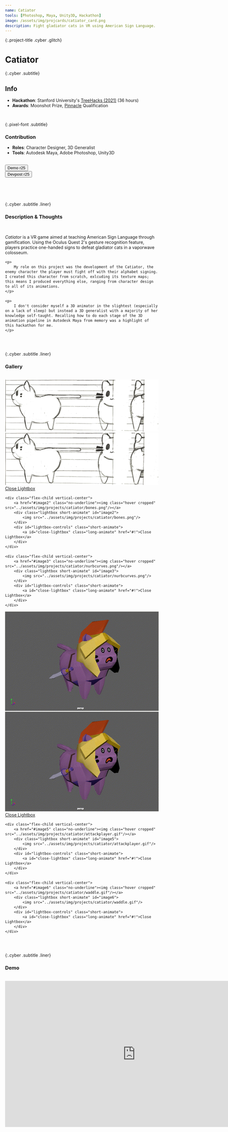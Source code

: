 ```yaml
---
name: Catiator
tools: [Photoshop, Maya, Unity3D, Hackathon]
image: /assets/img/projcards/catiator_card.png
description: Fight gladiator cats in VR using American Sign Language.
---
```

<link rel="stylesheet" href="../assets/css/mystyle.css">
<link rel="stylesheet" href="../assets/css/hoverimg.css">

{:.project-title .cyber .glitch}
# Catiator

{:.cyber .subtitle}
## Info 
<div class="cyberpunk">
    <ul>
        <li><strong>Hackathon</strong>: Stanford University's <a href="https://devpost.com/software/catiator">TreeHacks (2021)</a> (36 hours)</li>
        <li><strong>Awards</strong>: Moonshot Prize, <a href="https://pinnacle.us.org/">Pinnacle</a> Qualification</li>
    </ul>
</div>

<br>

{:.pixel-font .subtitle}
### Contribution
<div class="pixel-div">
    <ul>
        <li><strong>Roles</strong>: Character Designer, 3D Generalist</li>
        <li><strong>Tools</strong>: Autodesk Maya, Adobe Photoshop, Unity3D</li>
    </ul>
</div>

<br>

<div class="flex-container">
    <div class="flex-child vertical-center">
        <a class="no-underline" href="https://www.youtube.com/watch?v=_OPf_EpcgpE">
            <button class="btn">
            <span class="btn__content">Demo</span>
            <span class="btn__glitch"></span>
            <span class="btn__label">r25</span>
            </button>
        </a>
    </div>
    <div class="flex-child vertical-center">
        <a class="no-underline" href="https://devpost.com/software/catiator">
            <button class="btn">
            <span class="btn__content">Devpost</span>
            <span class="btn__glitch"></span>
            <span class="btn__label">r25</span>
            </button>
        </a>
    </div>
</div>

<br><br><br>

{:.cyber .subtitle .liner}
### Description & Thoughts
<br>
<div class="cyberpunk">
    <p>
        <em>Catiator</em> is a VR game aimed at teaching American Sign Language through gamification. Using the Oculus Quest 2's gesture recognition feature, players practice one-handed signs to defeat gladiator cats in a vaporwave colosseum.
    </p>
    
    <p>
        My role on this project was the development of the Catiator, the enemy character the player must fight off with their alphabet signing. I created this character from scratch, exlcuding its texture maps; this means I produced everything else, ranging from character design to all of its animations.
    </p>
    
    <p>
        I don't consider myself a 3D animator in the slightest (especially on a lack of sleep) but instead a 3D generalist with a majority of her knowledge self-taught. Recalling how to do each stage of the 3D animation pipeline in Autodesk Maya from memory was a highlight of this hackathon for me.
    </p>    
</div>

<br><br>

{:.cyber .subtitle .liner}
### Gallery
<br>
<div class="cyberpunk">
<div class="flex-container">
    <div class="flex-child vertical-center">
        <a href="#image1" class="no-underline"><img class="hover cropped" src="../assets/img/projects/catiator/turnaround.png"/></a>
        <div class="lightbox short-animate" id="image1">
            <img src="../assets/img/projects/catiator/turnaround.png"/>
        </div>
        <div id="lightbox-controls" class="short-animate">
            <a id="close-lightbox" class="long-animate" href="#!">Close Lightbox</a>
        </div>
    </div>

    <div class="flex-child vertical-center">
        <a href="#image2" class="no-underline"><img class="hover cropped" src="../assets/img/projects/catiator/bones.png"/></a>
        <div class="lightbox short-animate" id="image2">
            <img src="../assets/img/projects/catiator/bones.png"/>
        </div>
        <div id="lightbox-controls" class="short-animate">
            <a id="close-lightbox" class="long-animate" href="#!">Close Lightbox</a>
        </div>
    </div>

    <div class="flex-child vertical-center">
        <a href="#image3" class="no-underline"><img class="hover cropped" src="../assets/img/projects/catiator/nurbcurves.png"/></a>
        <div class="lightbox short-animate" id="image3">
            <img src="../assets/img/projects/catiator/nurbcurves.png"/>
        </div>
        <div id="lightbox-controls" class="short-animate">
            <a id="close-lightbox" class="long-animate" href="#!">Close Lightbox</a>
        </div>
    </div>
</div>

<div class="flex-container">
    <div class="flex-child vertical-center">
        <a href="#image4" class="no-underline"><img class="hover cropped" src="../assets/img/projects/catiator/defeated.gif"/></a>
        <div class="lightbox short-animate" id="image4">
            <img src="../assets/img/projects/catiator/defeated.gif"/>
        </div>
        <div id="lightbox-controls" class="short-animate">
            <a id="close-lightbox" class="long-animate" href="#!">Close Lightbox</a>
        </div>
    </div>

    <div class="flex-child vertical-center">
        <a href="#image5" class="no-underline"><img class="hover cropped" src="../assets/img/projects/catiator/attackplayer.gif"/></a>
        <div class="lightbox short-animate" id="image5">
            <img src="../assets/img/projects/catiator/attackplayer.gif"/>
        </div>
        <div id="lightbox-controls" class="short-animate">
            <a id="close-lightbox" class="long-animate" href="#!">Close Lightbox</a>
        </div>
    </div>

    <div class="flex-child vertical-center">
        <a href="#image6" class="no-underline"><img class="hover cropped" src="../assets/img/projects/catiator/waddle.gif"/></a>
        <div class="lightbox short-animate" id="image6">
            <img src="../assets/img/projects/catiator/waddle.gif"/>
        </div>
        <div id="lightbox-controls" class="short-animate">
            <a id="close-lightbox" class="long-animate" href="#!">Close Lightbox</a>
        </div>
    </div> 
</div>
</div>

<br><br>

{:.cyber .subtitle .liner}
### Demo
<br>
<div class="flex-container">
    <div class="flex-child vertical-center">
        <iframe width="854" height="480" src="https://www.youtube.com/embed/_OPf_EpcgpE" title="YouTube video player" frameborder="0" allow="accelerometer; autoplay; clipboard-write; encrypted-media; gyroscope; picture-in-picture" allowfullscreen></iframe>
    </div>
</div>
